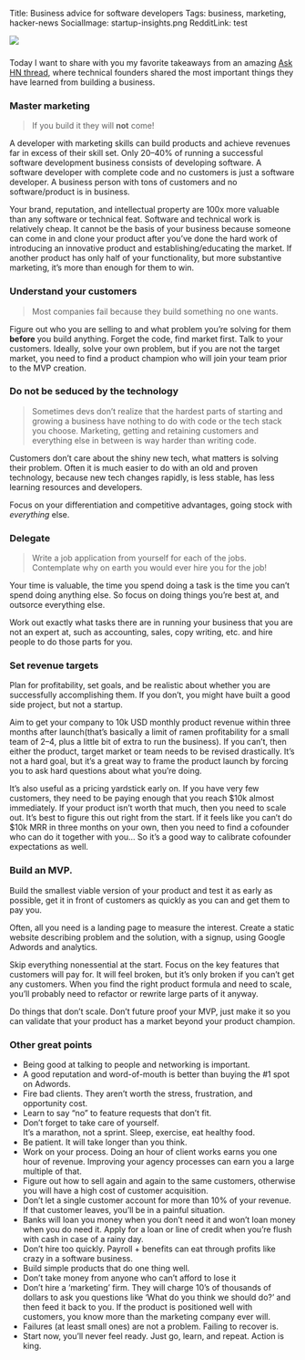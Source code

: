 Title: Business advice for software developers
Tags: business, marketing, hacker-news
SocialImage: startup-insights.png
RedditLink: test

![](/images/startup-insights.png)

### 

Today I want to share with you my favorite takeaways from an amazing [Ask HN
thread](https://news.ycombinator.com/item?id=14146850), where technical founders
shared the most important things they have learned from building a business.

<!-- readmore -->

### Master marketing

> If you build it they will **not** come!

A developer with marketing skills can build products and achieve revenues far in
excess of their skill set. Only 20–40% of running a successful software
development business consists of developing software. A software developer with
complete code and no customers is just a software developer. A business person
with tons of customers and no software/product is in business.

Your brand, reputation, and intellectual property are 100x more valuable than
any software or technical feat. Software and technical work is relatively cheap.
It cannot be the basis of your business because someone can come in and clone
your product after you’ve done the hard work of introducing an innovative
product and establishing/educating the market. If another product has only half
of your functionality, but more substantive marketing, it’s more than enough for
them to win.

### Understand your customers

> Most companies fail because they build something no one wants.

Figure out who you are selling to and what problem you’re solving for them
**before** you build anything. Forget the code, find market first. Talk to your
customers. Ideally, solve your own problem, but if you are not the target
market, you need to find a product champion who will join your team prior to the
MVP creation.

### Do not be seduced by the technology

> Sometimes devs don’t realize that the hardest parts of starting and growing a
> business have nothing to do with code or the tech stack you choose. Marketing,
getting and retaining customers and everything else in between is way harder
than writing code.

Customers don’t care about the shiny new tech, what matters is solving their
problem. Often it is much easier to do with an old and proven technology,
because new tech changes rapidly, is less stable, has less learning resources
and developers.

Focus on your differentiation and competitive advantages, going stock with
*everything* else.

### Delegate

> Write a job application from yourself for each of the jobs.<br> Contemplate why
> on earth you would ever hire you for the job!

Your time is valuable, the time you spend doing a task is the time you can’t
spend doing anything else. So focus on doing things you’re best at, and outsorce
everything else. 

Work out exactly what tasks there are in running your business that you are not
an expert at, such as accounting, sales, copy writing, etc. and hire people to
do those parts for you.

### Set revenue targets

Plan for profitability, set goals, and be realistic about whether you are
successfully accomplishing them. If you don’t, you might have built a good side
project, but not a startup.

Aim to get your company to 10k USD monthly product revenue within three months
after launch(that’s basically a limit of ramen profitability for a small team of
2–4, plus a little bit of extra to run the business). If you can’t, then either
the product, target market or team needs to be revised drastically. It’s not a
hard goal, but it’s a great way to frame the product launch by forcing you to
ask hard questions about what you’re doing.

It’s also useful as a pricing yardstick early on. If you have very few
customers, they need to be paying enough that you reach $10k almost immediately.
If your product isn’t worth that much, then you need to scale out. It’s best to
figure this out right from the start. If it feels like you can’t do $10k MRR in
three months on your own, then you need to find a cofounder who can do it
together with you… So it’s a good way to calibrate cofounder expectations as
well.

### Build an MVP.

Build the smallest viable version of your product and test it as early as
possible, get it in front of customers as quickly as you can and get them to pay
you. 

Often, all you need is a landing page to measure the interest. Create a static
website describing problem and the solution, with a signup, using Google Adwords
and analytics.

Skip everything nonessential at the start. Focus on the key features that
customers will pay for. It will feel broken, but it’s only broken if you can’t
get any customers. When you find the right product formula and need to scale,
you’ll probably need to refactor or rewrite large parts of it anyway.

Do things that don’t scale. Don’t future proof your MVP, just make it so you can
validate that your product has a market beyond your product champion.

### Other great points

* Being good at talking to people and networking is important.
* A good reputation and word-of-mouth is better than buying the #1 spot on
Adwords.
* Fire bad clients. They aren’t worth the stress, frustration, and opportunity
cost.
* Learn to say “no” to feature requests that don’t fit.
* Don’t forget to take care of yourself. <br> It’s a marathon, not a sprint.
Sleep, exercise, eat healthy food.
* Be patient. It will take longer than you think.
* Work on your process. Doing an hour of client works earns you one hour of
revenue. Improving your agency processes can earn you a large multiple of that.
* Figure out how to sell again and again to the same customers, otherwise you will
have a high cost of customer acquisition. 
* Don’t let a single customer account for more than 10% of your revenue. If that
customer leaves, you’ll be in a painful situation.
* Banks will loan you money when you don’t need it and won’t loan money when you
do need it. Apply for a loan or line of credit when you’re flush with cash in
case of a rainy day.
* Don’t hire too quickly. Payroll + benefits can eat through profits like crazy in
a software business.
* Build simple products that do one thing well.
* Don’t take money from anyone who can’t afford to lose it
* Don’t hire a ‘marketing’ firm. They will charge 10’s of thousands of dollars to
ask you questions like ‘What do you think we should do?’ and then feed it back
to you. If the product is positioned well with customers, you know more than the
marketing company ever will.
* Failures (at least small ones) are not a problem. Failing to recover is.
* Start now, you’ll never feel ready. Just go, learn, and repeat. Action is king.
